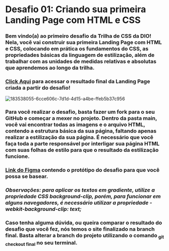 # Desafio 01: Criando sua primeira Landing Page com HTML e CSS

### Bem vindo(a) ao primeiro desafio da Trilha de CSS da DIO! Nela, você vai construir sua primeira Landing Page com HTML e CSS, colocando em prática os fundamentos do CSS, as propriedades básicas da linguagem de estilização, além de trabalhar com as unidades de medidas relativas e absolutas que aprendemos ao longo da trilha.

### <a href="https://micheleambrosio.github.io/dio-trilha-css-desafio-01/">Click Aqui</a> para acessar o resultado final da Landing Page criada a partir do desafio!
![183538055-6cce606c-7d1d-4d15-a4be-ffeb5b37c956](https://github.com/user-attachments/assets/f96c9b99-7688-4527-9826-0f9dee3cb77b)

### Para você realizar o desafio, basta fazer um fork para o seu GitHub e começar a mexer no projeto. Dentro da pasta main, você vai encontrar todas as imagens e o arquivo HTML, contendo a estrutura básica da sua página, faltando apenas realizar a estilização da sua página. É necessário que você faça toda a parte responsável por interligar sua página HTML com suas folhas de estilo para que o resultado da estilização funcione.

### <a href="https://www.figma.com/design/3PiokoJj9IhGDnNiWAJbz7/DIO---Desafio-01?node-id=2-6&node-type=frame&t=dBEEX66ST5NAReg9-0">Link do Figma</a> contendo o protótipo do desafio para que você possa se basear.

### _Observações: para aplicar os textos em gradiente, utilize a propriedade CSS background-clip, porém, para funcionar em alguns navegadores, é necessário utilizar a propriedade -webkit-background-clip: text;_

### Caso tenha alguma dúvida, ou queira comparar o resultado do desafio que você fez, nós temos o site finalizado na branch final. Basta alterar a branch do projeto utilizando o comando <sub>git checkout final</sub> no seu terminal.

